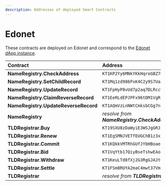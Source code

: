 ```yaml
---
description: Addresses of deployed Smart Contracts
---
```


# Edonet

These contracts are deployed on Edonet and correspond to the [Edonet dApp instance](https://edonet.tezos.domains).

| Contract | Address | BCD |
| :--- | :--- | :--- |
| **NameRegistry.CheckAddress** | `KT1KP2Yy6MNkYKkHqroGBZ7KFN5NdNfnUHHv` | [🔗](https://better-call.dev/edo2net/KT1KP2Yy6MNkYKkHqroGBZ7KFN5NdNfnUHHv) |
| **NameRegistry.SetChildRecord** | `KT1Mq1zd986PxK4C2y9S7UaJkhTBbY15AU32` | [🔗](https://better-call.dev/edo2net/KT1Mq1zd986PxK4C2y9S7UaJkhTBbY15AU32) |
| **NameRegistry.UpdateRecord** | `KT1FpHyP8vUd7p2aq7DLRccUVPixoGVB4fJE` | [🔗](https://better-call.dev/edo2net/KT1FpHyP8vUd7p2aq7DLRccUVPixoGVB4fJE) |
| **NameRegistry.ClaimReverseRecord** | `KT1EeRLdEPJPFx96tDM1VgRka2V6ZyKV4vRg` | [🔗](https://better-call.dev/edo2net/KT1EeRLdEPJPFx96tDM1VgRka2V6ZyKV4vRg) |
| **NameRegistry.UpdateReverseRecord** | `KT1AQmVzLnNWtCmksbCGg7np9dmAU5CKYH72` | [🔗](https://better-call.dev/edo2net/KT1AQmVzLnNWtCmksbCGg7np9dmAU5CKYH72) |
| **NameRegistry** | _resolve from **NameRegistry.CheckAddress**_ | [🔗](https://better-call.dev/edo2net/KT1JJbWfW8CHUY95hG9iq2CEMma1RiKhMHDR) |
| **TLDRegistrar.Buy** | `KT19SXU8zDaWyiE3WSJgGRJ2xKSsNpFWJoe7` | [🔗](https://better-call.dev/edo2net/KT19SXU8zDaWyiE3WSJgGRJ2xKSsNpFWJoe7) |
| **TLDRegistrar.Renew** | `KT1EgSMNJVETfEUGChB1z3xSD4LNVFpkoSyB` | [🔗](https://better-call.dev/edo2net/KT1EgSMNJVETfEUGChB1z3xSD4LNVFpkoSyB) |
| **TLDRegistrar.Commit** | `KT1KQkkVMTRhGUfJYbHBoaeJ6NUJi8o58cvg` | [🔗](https://better-call.dev/edo2net/KT1KQkkVMTRhGUfJYbHBoaeJ6NUJi8o58cvg) |
| **TLDRegistrar.Bid** | `KT1VqYtb17QiyBseTshwEAoowyy6FYDHniX1` | [🔗](https://better-call.dev/edo2net/KT1VqYtb17QiyBseTshwEAoowyy6FYDHniX1) |
| **TLDRegistrar.Withdraw** | `KT1KeuLTd8fXj2G3RgGJAJtU1aVLgp5qcGWQ` | [🔗](https://better-call.dev/edo2net/KT1KeuLTd8fXj2G3RgGJAJtU1aVLgp5qcGWQ) |
| **TLDRegistrar.Settle** | `KT1FSm8RUYA2maC4mwt37VmFi81ZWZcsZ12w` | [🔗](https://better-call.dev/edo2net/KT1FSm8RUYA2maC4mwt37VmFi81ZWZcsZ12w) |
| **TLDRegistrar** | _resolve from **TLDRegistrar.Buy**_ | [🔗](https://better-call.dev/edo2net/KT1A84aNsVCG7EsZyKHSyqZacVVSN1zcQzS7/operations) |

